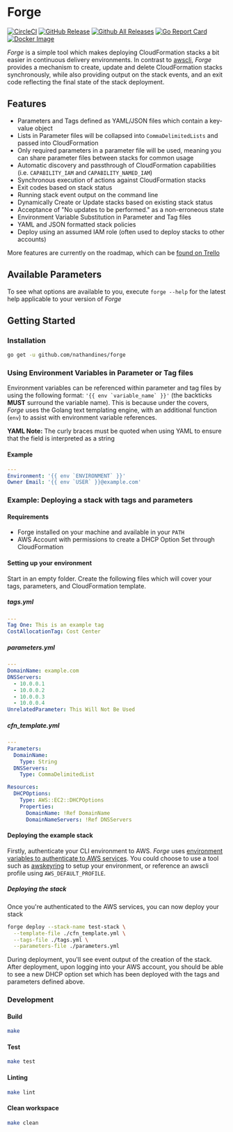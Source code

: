 # Forge

[![CircleCI](https://img.shields.io/circleci/project/github/nathandines/forge/master.svg)](https://circleci.com/gh/nathandines/forge)
[![GitHub Release](https://img.shields.io/github/release/nathandines/forge.svg)](https://github.com/nathandines/forge/releases/latest)
[![Github All Releases](https://img.shields.io/github/downloads/nathandines/forge/total.svg)](https://github.com/nathandines/forge/releases)
[![Go Report Card](https://goreportcard.com/badge/github.com/nathandines/forge)](https://goreportcard.com/report/github.com/nathandines/forge)
[![Docker Image](https://img.shields.io/badge/docker-nathandines%2Fforge-blue.svg)](https://hub.docker.com/r/nathandines/forge/)

_Forge_ is a simple tool which makes deploying CloudFormation stacks a bit
easier in continuous delivery environments. In contrast to
[awscli](https://github.com/aws/aws-cli), _Forge_ provides a mechanism to
create, update and delete CloudFormation stacks synchronously, while also
providing output on the stack events, and an exit code reflecting the final
state of the stack deployment.

## Features

- Parameters and Tags defined as YAML/JSON files which contain a key-value
  object
- Lists in Parameter files will be collapsed into `CommaDelimitedLists` and
  passed into CloudFormation
- Only required parameters in a parameter file will be used, meaning you can
  share parameter files between stacks for common usage
- Automatic discovery and passthrough of CloudFormation capabilities (i.e.
  `CAPABILITY_IAM` and `CAPABILITY_NAMED_IAM`)
- Synchronous execution of actions against CloudFormation stacks
- Exit codes based on stack status
- Running stack event output on the command line
- Dynamically Create or Update stacks based on existing stack status
- Acceptance of "No updates to be performed." as a non-erroneous state
- Environment Variable Substitution in Parameter and Tag files
- YAML and JSON formatted stack policies
- Deploy using an assumed IAM role (often used to deploy stacks to other
  accounts)

More features are currently on the roadmap, which can be [found on
Trello](https://trello.com/b/ECuGN86A)

## Available Parameters

To see what options are available to you, execute `forge --help` for the latest
help applicable to your version of _Forge_

## Getting Started

### Installation

```sh
go get -u github.com/nathandines/forge
```

### Using Environment Variables in Parameter or Tag files

Environment variables can be referenced within parameter and tag files by using
the following format: ``'{{ env `variable_name` }}'`` (the backticks **MUST**
surround the variable name). This is because under the covers, _Forge_ uses the
Golang text templating engine, with an additional function (`env`) to assist
with environment variable references.

**YAML Note:** The curly braces must be quoted when using YAML to ensure that
the field is interpreted as a string

#### Example

```yaml
---
Environment: '{{ env `ENVIRONMENT` }}'
Owner Email: '{{ env `USER` }}@example.com'
```

### Example: Deploying a stack with tags and parameters

#### Requirements

- Forge installed on your machine and available in your `PATH`
- AWS Account with permissions to create a DHCP Option Set through
  CloudFormation

#### Setting up your environment

Start in an empty folder. Create the following files which will cover your tags,
parameters, and CloudFormation template.

##### tags.yml

```yaml
---
Tag One: This is an example tag
CostAllocationTag: Cost Center
```

##### parameters.yml

```yaml
---
DomainName: example.com
DNSServers:
  - 10.0.0.1
  - 10.0.0.2
  - 10.0.0.3
  - 10.0.0.4
UnrelatedParameter: This Will Not Be Used
```

##### cfn_template.yml

```yaml
---
Parameters:
  DomainName:
    Type: String
  DNSServers:
    Type: CommaDelimitedList

Resources:
  DHCPOptions:
    Type: AWS::EC2::DHCPOptions
    Properties:
      DomainName: !Ref DomainName
      DomainNameServers: !Ref DNSServers
```

#### Deploying the example stack

Firstly, authenticate your CLI environment to AWS. _Forge_ uses [environment
variables to authenticate to AWS
services](https://docs.aws.amazon.com/cli/latest/userguide/cli-environment.html).
You could choose to use a tool such as
[awskeyring](https://github.com/vibrato/awskeyring) to setup your environment,
or reference an awscli profile using `AWS_DEFAULT_PROFILE`.

##### Deploying the stack

Once you're authenticated to the AWS services, you can now deploy your stack

```sh
forge deploy --stack-name test-stack \
  --template-file ./cfn_template.yml \
  --tags-file ./tags.yml \
  --parameters-file ./parameters.yml
```

During deployment, you'll see event output of the creation of the stack. After
deployment, upon logging into your AWS account, you should be able to see a new
DHCP option set which has been deployed with the tags and parameters defined
above.

### Development

#### Build

```sh
make
```

#### Test

```sh
make test
```

#### Linting

```sh
make lint
```

#### Clean workspace

```sh
make clean
```
